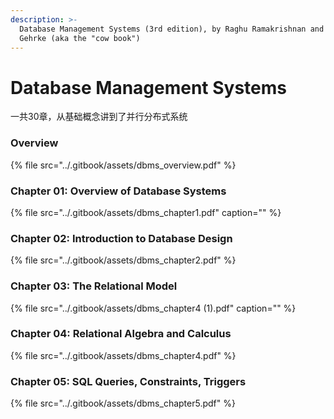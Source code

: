 ```yaml
---
description: >-
  Database Management Systems (3rd edition), by Raghu Ramakrishnan and Johannes
  Gehrke (aka the "cow book")
---
```


# Database Management Systems

一共30章，从基础概念讲到了并行分布式系统

### Overview

{% file src="../.gitbook/assets/dbms\_overview.pdf" %}

### Chapter 01: Overview of Database Systems

{% file src="../.gitbook/assets/dbms\_chapter1.pdf" caption="" %}

### Chapter 02: Introduction to Database Design

{% file src="../.gitbook/assets/dbms\_chapter2.pdf" %}

### Chapter 03: The Relational Model

{% file src="../.gitbook/assets/dbms\_chapter4 \(1\).pdf" caption="" %}

### Chapter 04: Relational Algebra and Calculus

{% file src="../.gitbook/assets/dbms\_chapter4.pdf" %}

### Chapter 05: SQL Queries, Constraints, Triggers

{% file src="../.gitbook/assets/dbms\_chapter5.pdf" %}



